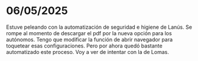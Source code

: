 # 06/05/2025

Estuve peleando con la automatización de seguridad e higiene de Lanús. Se rompe al momento de descargar el pdf por la nueva opción para los autónomos. Tengo que modificar la función de abrir navegador para toquetear esas configuraciones. Pero por ahora quedó bastante automatizado este proceso. Voy a ver de intentar con la de Lomas.
